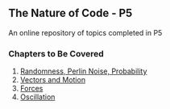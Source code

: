 ## The Nature of Code - P5

An online repository of topics completed in P5

### Chapters to Be Covered
1. [Randomness, Perlin Noise, Probability](01_randomness/)
2. [Vectors and Motion](02_vectors/)
3. [Forces](03_forces/)
4. [Oscillation](04_oscillation/)
